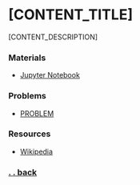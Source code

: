# [CONTENT_TITLE]

[CONTENT_DESCRIPTION]

### Materials

* [Jupyter Notebook](./solution.ipynb)

### Problems

* [PROBLEM](PROBLEM_LINK)

### Resources

* [Wikipedia](https://en.wikipedia.org/)

### [. . back](../../README.md)